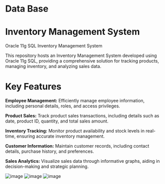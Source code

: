 # Data Base
# Inventory Management System


Oracle 11g SQL Inventory Management System

This repository hosts an Inventory Management System developed using Oracle 11g SQL, providing a comprehensive solution for tracking products, managing inventory, and analyzing sales data.

# Key Features

**Employee Management:** Efficiently manage employee information, including personal details, roles, and access privileges.

**Product Sales:** Track product sales transactions, including details such as date, product ID, quantity, and total sales amount.

**Inventory Tracking:** Monitor product availability and stock levels in real-time, ensuring accurate inventory management.

**Customer Information:** Maintain customer records, including contact details, purchase history, and preferences.

**Sales Analytics:** Visualize sales data through informative graphs, aiding in decision-making and strategic planning.

 
     
![image](https://github.com/user-attachments/assets/b2fa132e-9468-48b6-ad36-e886c8e5e8a3)
![image](https://github.com/user-attachments/assets/b886a393-0ed4-4bf2-8a57-26e125370ed8)
![image](https://github.com/user-attachments/assets/a1f03075-b079-4035-8f46-ac92d9b558b6)

